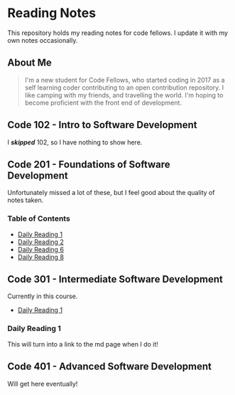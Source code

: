 # Reading Notes

This repository holds my reading notes for code fellows. I update it with my own notes occasionally.

## About Me

> I'm a new student for Code Fellows, who started coding in 2017 as a self learning coder contributing to an open contribution repository. I like camping with my friends, and travelling the world. I'm hoping to become proficient with the front end of development.

## Code 102 - Intro to Software Development

I ***skipped*** 102, so I have nothing to show here.

## Code 201 - Foundations of Software Development

Unfortunately missed a lot of these, but I feel good about the quality of notes taken.

### Table of Contents

* [Daily Reading 1](./readings/reading1.md)
* [Daily Reading 2](./readings/reading2.md)
* [Daily Reading 6](./readings/reading6.md)
* [Daily Reading 8](./readings/reading8.md)

## Code 301 - Intermediate Software Development

Currently in this course.

* [Daily Reading 1](#daily-reading-1)


### Daily Reading 1

This will turn into a link to the md page when I do it!

## Code 401 - Advanced Software Development

Will get here eventually!